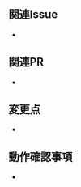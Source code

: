 ## 関連Issue
<!-- 関連するIssue番号やチケット番号を記述してください (例: Fixes #123, Relates to #456) -->
- 

## 関連PR
<!-- 関連するPRを記述してください (例: Depends on #123, Blocks #456) -->
- 

## 変更点
- 

## 動作確認事項
<!-- 実施した動作確認の内容を箇条書きで記載してください -->
- 
